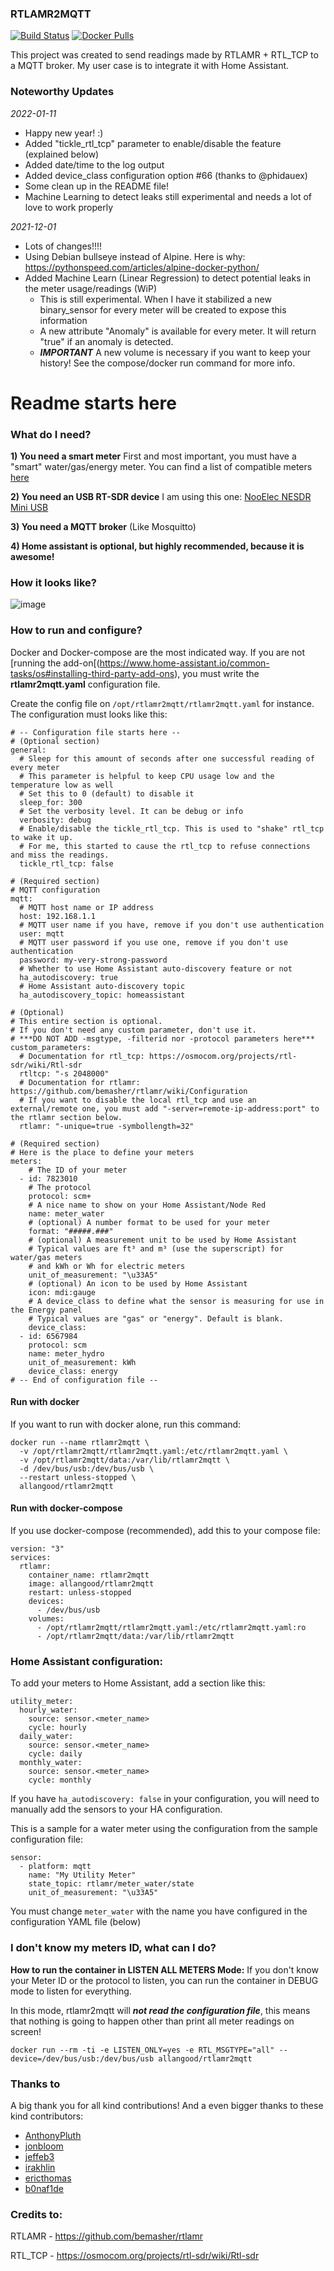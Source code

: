 
### RTLAMR2MQTT
[![Build Status](https://app.travis-ci.com/allangood/rtlamr2mqtt.svg?branch=main)](https://app.travis-ci.com/allangood/rtlamr2mqtt)
[![Docker Pulls](https://img.shields.io/docker/pulls/allangood/rtlamr2mqtt)](https://hub.docker.com/r/allangood/rtlamr2mqtt)

This project was created to send readings made by RTLAMR + RTL_TCP to a MQTT broker.
My user case is to integrate it with Home Assistant.

### Noteworthy Updates
*2022-01-11*
 - Happy new year! :)
 - Added "tickle_rtl_tcp" parameter to enable/disable the feature (explained below)
 - Added date/time to the log output
 - Added device_class configuration option #66 (thanks to @phidauex)
 - Some clean up in the README file!
 - Machine Learning to detect leaks still experimental and needs a lot of love to work properly

*2021-12-01*
 - Lots of changes!!!!
 - Using Debian bullseye instead of Alpine. Here is why: https://pythonspeed.com/articles/alpine-docker-python/
 - Added Machine Learn (Linear Regression) to detect potential leaks in the meter usage/readings (WiP)
   - This is still experimental. When I have it stabilized a new binary_sensor for every meter will be created to expose this information
   - A new attribute "Anomaly" is available for every meter. It will return "true" if an anomaly is detected.
   - ***IMPORTANT*** A new volume is necessary if you want to keep your history! See the compose/docker run command for more info.

# Readme starts here

### What do I need?
 **1) You need a smart meter**
First and most important, you must have a "smart" water/gas/energy meter. You can find a list of compatible meters [here](https://github.com/bemasher/rtlamr/blob/master/meters.csv)

 **2) You need an USB RT-SDR device**
I am using this one: [NooElec NESDR Mini USB](https://www.amazon.ca/NooElec-NESDR-Mini-Compatible-Packages/dp/B009U7WZCA/ref=sr_1_1_sspa?crid=JGS4RV7RXGQQ&keywords=rtl-sdr)

**3) You need a MQTT broker** (Like Mosquitto)

**4) Home assistant is optional, but highly recommended, because it is awesome!**

### How it looks like?

![image](https://user-images.githubusercontent.com/757086/117556120-207bd200-b02b-11eb-9149-58eaf9c6c4ea.png)
### How to run and configure?
Docker and Docker-compose are the most indicated way.
If you are not [running the add-on[(https://www.home-assistant.io/common-tasks/os#installing-third-party-add-ons), you must write the **rtlamr2mqtt.yaml** configuration file.

Create the config file on `/opt/rtlamr2mqtt/rtlamr2mqtt.yaml` for instance.
The configuration must looks like this:
```
# -- Configuration file starts here --
# (Optional section)
general:
  # Sleep for this amount of seconds after one successful reading of every meter
  # This parameter is helpful to keep CPU usage low and the temperature low as well
  # Set this to 0 (default) to disable it
  sleep_for: 300
  # Set the verbosity level. It can be debug or info
  verbosity: debug
  # Enable/disable the tickle_rtl_tcp. This is used to "shake" rtl_tcp to wake it up.
  # For me, this started to cause the rtl_tcp to refuse connections and miss the readings.
  tickle_rtl_tcp: false

# (Required section)
# MQTT configuration
mqtt:
  # MQTT host name or IP address
  host: 192.168.1.1
  # MQTT user name if you have, remove if you don't use authentication
  user: mqtt
  # MQTT user password if you use one, remove if you don't use authentication
  password: my-very-strong-password
  # Whether to use Home Assistant auto-discovery feature or not
  ha_autodiscovery: true
  # Home Assistant auto-discovery topic
  ha_autodiscovery_topic: homeassistant

# (Optional)
# This entire section is optional.
# If you don't need any custom parameter, don't use it.
# ***DO NOT ADD -msgtype, -filterid nor -protocol parameters here***
custom_parameters:
  # Documentation for rtl_tcp: https://osmocom.org/projects/rtl-sdr/wiki/Rtl-sdr
  rtltcp: "-s 2048000"
  # Documentation for rtlamr: https://github.com/bemasher/rtlamr/wiki/Configuration
  # If you want to disable the local rtl_tcp and use an external/remote one, you must add "-server=remote-ip-address:port" to the rtlamr section below.
  rtlamr: "-unique=true -symbollength=32"

# (Required section)
# Here is the place to define your meters
meters:
    # The ID of your meter
  - id: 7823010
    # The protocol
    protocol: scm+
    # A nice name to show on your Home Assistant/Node Red
    name: meter_water
    # (optional) A number format to be used for your meter
    format: "#####.###"
    # (optional) A measurement unit to be used by Home Assistant
    # Typical values are ft³ and m³ (use the superscript) for water/gas meters
    # and kWh or Wh for electric meters
    unit_of_measurement: "\u33A5"
    # (optional) An icon to be used by Home Assistant
    icon: mdi:gauge
    # A device_class to define what the sensor is measuring for use in the Energy panel
    # Typical values are "gas" or "energy". Default is blank.
    device_class:
  - id: 6567984
    protocol: scm
    name: meter_hydro
    unit_of_measurement: kWh
    device_class: energy
# -- End of configuration file --
```
#### Run with docker
If you want to run with docker alone, run this command:
```
docker run --name rtlamr2mqtt \
  -v /opt/rtlamr2mqtt/rtlamr2mqtt.yaml:/etc/rtlamr2mqtt.yaml \
  -v /opt/rtlamr2mqtt/data:/var/lib/rtlamr2mqtt \
  -d /dev/bus/usb:/dev/bus/usb \
  --restart unless-stopped \
  allangood/rtlamr2mqtt
```
#### Run with docker-compose
If you use docker-compose (recommended), add this to your compose file:
```
version: "3"
services:
  rtlamr:
    container_name: rtlamr2mqtt
    image: allangood/rtlamr2mqtt
    restart: unless-stopped
    devices:
      - /dev/bus/usb
    volumes:
      - /opt/rtlamr2mqtt/rtlamr2mqtt.yaml:/etc/rtlamr2mqtt.yaml:ro
      - /opt/rtlamr2mqtt/data:/var/lib/rtlamr2mqtt
```

### Home Assistant configuration:
To add your meters to Home Assistant, add a section like this:
```
utility_meter:
  hourly_water:
    source: sensor.<meter_name>
    cycle: hourly
  daily_water:
    source: sensor.<meter_name>
    cycle: daily
  monthly_water:
    source: sensor.<meter_name>
    cycle: monthly
```
If you have `ha_autodiscovery: false` in your configuration, you will need to manually add the sensors to your HA configuration.

This is a sample for a water meter using the configuration from the sample configuration file:
```
sensor:
  - platform: mqtt
    name: "My Utility Meter"
    state_topic: rtlamr/meter_water/state
    unit_of_measurement: "\u33A5"
```
You must change `meter_water` with the name you have configured in the configuration YAML file (below)

### I don't know my meters ID, what can I do?
**How to run the container in LISTEN ALL METERS Mode:**
If you don't know your Meter ID or the protocol to listen, you can run the container in DEBUG mode to listen for everything.

In this mode, rtlamr2mqtt will ***not read the configuration file***, this means that nothing is going to happen other than print all meter readings on screen!
```
docker run --rm -ti -e LISTEN_ONLY=yes -e RTL_MSGTYPE="all" --device=/dev/bus/usb:/dev/bus/usb allangood/rtlamr2mqtt
```

### Thanks to
A big thank you for all kind contributions! And a even bigger thanks to these kind contributors:
- [AnthonyPluth](https://github.com/AnthonyPluth)
- [jonbloom](https://github.com/jonbloom)
- [jeffeb3](https://github.com/jeffeb3)
- [irakhlin](https://github.com/irakhlin)
- [ericthomas](https://github.com/ericthomas)
- [b0naf1de](https://github.com/b0naf1de)

### Credits to:

RTLAMR - https://github.com/bemasher/rtlamr

RTL_TCP - https://osmocom.org/projects/rtl-sdr/wiki/Rtl-sdr
